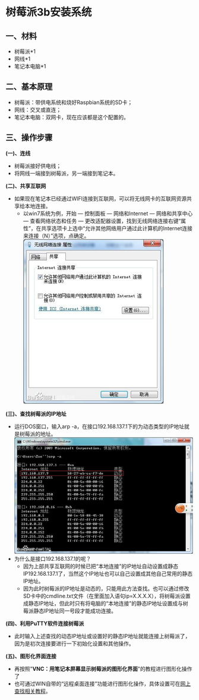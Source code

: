 树莓派3b安装系统
=========

一、材料
--

 - 树莓派*1
 - 网线*1
 - 笔记本电脑*1

二、基本原理
--

 - 树莓派：带供电系统和烧好Raspbian系统的SD卡；
 - 网线：交叉或直连；
 - 笔记本电脑：双网卡，现在应该都是这个配置的。

三、操作步骤
--

**(一)、连线**

 - 树莓派接好供电线； 
 - 将网线一端接到树莓派，另一端接到笔记本。

**(二)、共享互联网**

 - 如果现在笔记本已经通过WIFI连接到互联网，可以将无线网卡的互联网资源共享给本地连接。
     - 以win7系统为例，开始 — 控制面板 — 网络和Internet — 网络和共享中心 — 查看网络状态和任务 — 更改适配器设置，找到无线网络连接右键“属性”，在共享选项卡上选中“允许其他网络用户通过此计算机的Internet连接来连接（N）”选项，点确定。                                              
     ![network setup][1]

**(三)、查找树莓派的IP地址**

 - 运行DOS窗口，输入arp -a，在接口192.168.137.1下的为动态类型的IP地址就是树莓派的地址。
 ![IP][2]
 - 为什么是接口192.168.137.1的呢？
     - 因为上部共享互联网的时候已把“本地连接”的IP地址自动设置成静态IP192.168.137.1了，当然这个IP地址也可以自己设置成其他自己常用的静态IP地址。
     - 因为此时树莓派的IP地址是动态的，只能用此方法查找。也可以通过修改SD卡中的cmdline.txt文件（在里面加入语句ip=X.X.X.X），将树莓派设置成静态IP地址，但此时只有将电脑的“本地连接”的静态IP地址设置成与树莓派静态IP地址同一号段才能成功连接。

**(四)、利用PuTTY软件连接树莓派**

 - 此时输入上述查找的动态IP地址或设置好的静态IP地址就能连接上树莓派了，因为是初次连接要进行一下初始化设置和其他操作。

**(五)、图形化界面连接**

 - 再按照"**VNC：用笔记本屏幕显示树莓派的图形化界面**"的教程进行图形化操作了
 - 也可通过WIN自带的“远程桌面连接”功能进行图形化操作，具体设置可在[网上查找相关教程][3]。


  [1]: https://raw.githubusercontent.com/catonisland/MarkDownNote/master/Pic/RASP1.jpg
  [2]: https://raw.githubusercontent.com/catonisland/MarkDownNote/master/Pic/RASP2.jpg
  [3]: http://jingyan.baidu.com/article/d5a880eb95046713f147cc27.html